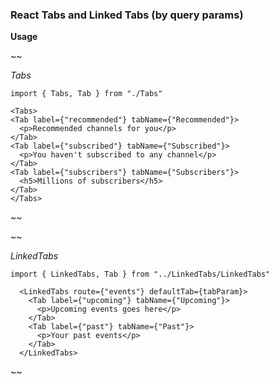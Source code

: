 ### React Tabs and Linked Tabs (by query params)

**Usage**

~~

_Tabs_

`import { Tabs, Tab } from "./Tabs"`

    <Tabs>
    <Tab label={"recommended"} tabName={"Recommended"}>
      <p>Recommended channels for you</p>
    </Tab>
    <Tab label={"subscribed"} tabName={"Subscribed"}>
      <p>You haven't subscribed to any channel</p>
    </Tab>
    <Tab label={"subscribers"} tabName={"Subscribers"}>
      <h5>Millions of subscribers</h5>
    </Tab>
    </Tabs>
  
  ~~
  
~~

_LinkedTabs_

`import { LinkedTabs, Tab } from "../LinkedTabs/LinkedTabs"`

      <LinkedTabs route={"events"} defaultTab={tabParam}>
        <Tab label={"upcoming"} tabName={"Upcoming"}>
          <p>Upcoming events goes here</p>
        </Tab>
        <Tab label={"past"} tabName={"Past"}>
          <p>Your past events</p>
        </Tab>
      </LinkedTabs>

~~
